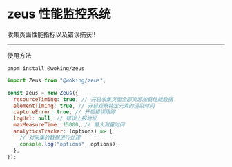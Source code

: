 # zeus 性能监控系统

收集页面性能指标以及错误捕获!!

---

使用方法

```node
pnpm install @woking/zeus
```

```js
import Zeus from "@woking/zeus";

const zeus = new Zeus({
  resourceTiming: true, // 开启收集页面全部资源加载性能数据
  elementTiming: true, // 开启观察特定元素的渲染时间
  captureError: true, // 开启错误跟踪
  logUrl: null, // 错误上报地址
  maxMeasureTime: 15000, // 最大测量时间
  analyticsTracker: (options) => {
    // 对采集的数据进行处理
    console.log("options", options);
  },
});
```
